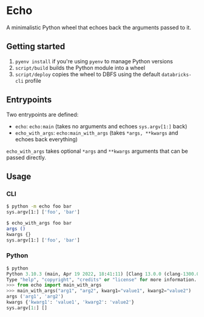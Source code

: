 # Echo

A minimalistic Python wheel that echoes back the arguments passed to it.

## Getting started

1. `pyenv install` if you're using `pyenv` to manage Python versions
2. `script/build` builds the Python module into a wheel
3. `script/deploy` copies the wheel to DBFS using the default `databricks-cli` profile

## Entrypoints

Two entrypoints are defined:

- `echo`: `echo:main` (takes no arguments and echoes `sys.argv[1:]` back)
- `echo_with_args`: `echo:main_with_args` (takes `*args, **kwargs` and echoes back everything)

`echo_with_args` takes optional `*args` and `**kwargs` arguments that can be passed directly.

## Usage

### CLI

```bash
$ python -m echo foo bar
sys.argv[1:] ['foo', 'bar']

$ echo_with_args foo bar
args ()
kwargs {}
sys.argv[1:] ['foo', 'bar']
```

### Python

```python
$ python
Python 3.10.3 (main, Apr 19 2022, 18:41:11) [Clang 13.0.0 (clang-1300.0.29.30)] on darwin
Type "help", "copyright", "credits" or "license" for more information.
>>> from echo import main_with_args
>>> main_with_args("arg1", "arg2", kwarg1="value1", kwarg2="value2")
args ('arg1', 'arg2')
kwargs {'kwarg1': 'value1', 'kwarg2': 'value2'}
sys.argv[1:] []
```
